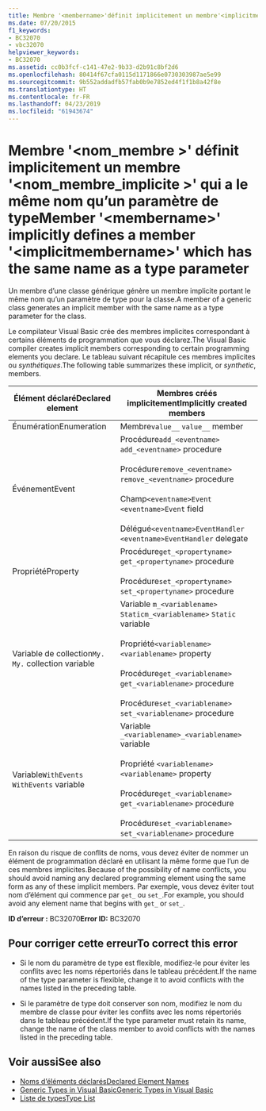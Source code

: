 ```yaml
---
title: Membre '<membername>'définit implicitement un membre'<implicitmembername>' qui a le même nom qu’un paramètre de type
ms.date: 07/20/2015
f1_keywords:
- BC32070
- vbc32070
helpviewer_keywords:
- BC32070
ms.assetid: cc0b3fcf-c141-47e2-9b33-d2b91c8bf2d6
ms.openlocfilehash: 80414f67cfa0115d1171866e0730303987ae5e99
ms.sourcegitcommit: 9b552addadfb57fab0b9e7852ed4f1f1b8a42f8e
ms.translationtype: HT
ms.contentlocale: fr-FR
ms.lasthandoff: 04/23/2019
ms.locfileid: "61943674"
---
```

# <a name="member-membername-implicitly-defines-a-member-implicitmembername-which-has-the-same-name-as-a-type-parameter"></a><span data-ttu-id="15cfc-102">Membre '\<nom_membre >' définit implicitement un membre '\<nom_membre_implicite >' qui a le même nom qu’un paramètre de type</span><span class="sxs-lookup"><span data-stu-id="15cfc-102">Member '\<membername>' implicitly defines a member '\<implicitmembername>' which has the same name as a type parameter</span></span>
<span data-ttu-id="15cfc-103">Un membre d’une classe générique génère un membre implicite portant le même nom qu’un paramètre de type pour la classe.</span><span class="sxs-lookup"><span data-stu-id="15cfc-103">A member of a generic class generates an implicit member with the same name as a type parameter for the class.</span></span>  
  
 <span data-ttu-id="15cfc-104">Le compilateur Visual Basic crée des membres implicites correspondant à certains éléments de programmation que vous déclarez.</span><span class="sxs-lookup"><span data-stu-id="15cfc-104">The Visual Basic compiler creates implicit members corresponding to certain programming elements you declare.</span></span> <span data-ttu-id="15cfc-105">Le tableau suivant récapitule ces membres implicites ou *synthétiques*.</span><span class="sxs-lookup"><span data-stu-id="15cfc-105">The following table summarizes these implicit, or *synthetic*, members.</span></span>  
  
|<span data-ttu-id="15cfc-106">Élément déclaré</span><span class="sxs-lookup"><span data-stu-id="15cfc-106">Declared element</span></span>|<span data-ttu-id="15cfc-107">Membres créés implicitement</span><span class="sxs-lookup"><span data-stu-id="15cfc-107">Implicitly created members</span></span>|  
|----------------------|--------------------------------|  
|<span data-ttu-id="15cfc-108">Énumération</span><span class="sxs-lookup"><span data-stu-id="15cfc-108">Enumeration</span></span>|<span data-ttu-id="15cfc-109">Membre`value__` </span><span class="sxs-lookup"><span data-stu-id="15cfc-109">`value__` member</span></span>|  
|<span data-ttu-id="15cfc-110">Événement</span><span class="sxs-lookup"><span data-stu-id="15cfc-110">Event</span></span>|<span data-ttu-id="15cfc-111">Procédure`add_<eventname>` </span><span class="sxs-lookup"><span data-stu-id="15cfc-111">`add_<eventname>` procedure</span></span><br /><br /> <span data-ttu-id="15cfc-112">Procédure`remove_<eventname>` </span><span class="sxs-lookup"><span data-stu-id="15cfc-112">`remove_<eventname>` procedure</span></span><br /><br /> <span data-ttu-id="15cfc-113">Champ`<eventname>Event` </span><span class="sxs-lookup"><span data-stu-id="15cfc-113">`<eventname>Event` field</span></span><br /><br /> <span data-ttu-id="15cfc-114">Délégué`<eventname>EventHandler` </span><span class="sxs-lookup"><span data-stu-id="15cfc-114">`<eventname>EventHandler` delegate</span></span>|  
|<span data-ttu-id="15cfc-115">Propriété</span><span class="sxs-lookup"><span data-stu-id="15cfc-115">Property</span></span>|<span data-ttu-id="15cfc-116">Procédure`get_<propertyname>` </span><span class="sxs-lookup"><span data-stu-id="15cfc-116">`get_<propertyname>` procedure</span></span><br /><br /> <span data-ttu-id="15cfc-117">Procédure`set_<propertyname>` </span><span class="sxs-lookup"><span data-stu-id="15cfc-117">`set_<propertyname>` procedure</span></span>|  
|<span data-ttu-id="15cfc-118">Variable de collection`My.` </span><span class="sxs-lookup"><span data-stu-id="15cfc-118">`My.` collection variable</span></span>|<span data-ttu-id="15cfc-119">Variable `m_<variablename>` `Static`</span><span class="sxs-lookup"><span data-stu-id="15cfc-119">`m_<variablename>` `Static` variable</span></span><br /><br /> <span data-ttu-id="15cfc-120">Propriété`<variablename>` </span><span class="sxs-lookup"><span data-stu-id="15cfc-120">`<variablename>` property</span></span><br /><br /> <span data-ttu-id="15cfc-121">Procédure`get_<variablename>` </span><span class="sxs-lookup"><span data-stu-id="15cfc-121">`get_<variablename>` procedure</span></span><br /><br /> <span data-ttu-id="15cfc-122">Procédure`set_<variablename>` </span><span class="sxs-lookup"><span data-stu-id="15cfc-122">`set_<variablename>` procedure</span></span>|  
|<span data-ttu-id="15cfc-123">Variable`WithEvents` </span><span class="sxs-lookup"><span data-stu-id="15cfc-123">`WithEvents` variable</span></span>|<span data-ttu-id="15cfc-124">Variable `_<variablename>`</span><span class="sxs-lookup"><span data-stu-id="15cfc-124">`_<variablename>` variable</span></span><br /><br /> <span data-ttu-id="15cfc-125">Propriété `<variablename>`</span><span class="sxs-lookup"><span data-stu-id="15cfc-125">`<variablename>` property</span></span><br /><br /> <span data-ttu-id="15cfc-126">Procédure`get_<variablename>` </span><span class="sxs-lookup"><span data-stu-id="15cfc-126">`get_<variablename>` procedure</span></span><br /><br /> <span data-ttu-id="15cfc-127">Procédure`set_<variablename>` </span><span class="sxs-lookup"><span data-stu-id="15cfc-127">`set_<variablename>` procedure</span></span>|  
  
 <span data-ttu-id="15cfc-128">En raison du risque de conflits de noms, vous devez éviter de nommer un élément de programmation déclaré en utilisant la même forme que l’un de ces membres implicites.</span><span class="sxs-lookup"><span data-stu-id="15cfc-128">Because of the possibility of name conflicts, you should avoid naming any declared programming element using the same form as any of these implicit members.</span></span> <span data-ttu-id="15cfc-129">Par exemple, vous devez éviter tout nom d’élément qui commence par `get_` ou `set_`.</span><span class="sxs-lookup"><span data-stu-id="15cfc-129">For example, you should avoid any element name that begins with `get_` or `set_`.</span></span>  
  
 <span data-ttu-id="15cfc-130">**ID d’erreur :** BC32070</span><span class="sxs-lookup"><span data-stu-id="15cfc-130">**Error ID:** BC32070</span></span>  
  
## <a name="to-correct-this-error"></a><span data-ttu-id="15cfc-131">Pour corriger cette erreur</span><span class="sxs-lookup"><span data-stu-id="15cfc-131">To correct this error</span></span>  
  
- <span data-ttu-id="15cfc-132">Si le nom du paramètre de type est flexible, modifiez-le pour éviter les conflits avec les noms répertoriés dans le tableau précédent.</span><span class="sxs-lookup"><span data-stu-id="15cfc-132">If the name of the type parameter is flexible, change it to avoid conflicts with the names listed in the preceding table.</span></span>  
  
- <span data-ttu-id="15cfc-133">Si le paramètre de type doit conserver son nom, modifiez le nom du membre de classe pour éviter les conflits avec les noms répertoriés dans le tableau précédent.</span><span class="sxs-lookup"><span data-stu-id="15cfc-133">If the type parameter must retain its name, change the name of the class member to avoid conflicts with the names listed in the preceding table.</span></span>  
  
## <a name="see-also"></a><span data-ttu-id="15cfc-134">Voir aussi</span><span class="sxs-lookup"><span data-stu-id="15cfc-134">See also</span></span>

- [<span data-ttu-id="15cfc-135">Noms d’éléments déclarés</span><span class="sxs-lookup"><span data-stu-id="15cfc-135">Declared Element Names</span></span>](../../visual-basic/programming-guide/language-features/declared-elements/declared-element-names.md)
- [<span data-ttu-id="15cfc-136">Generic Types in Visual Basic</span><span class="sxs-lookup"><span data-stu-id="15cfc-136">Generic Types in Visual Basic</span></span>](../../visual-basic/programming-guide/language-features/data-types/generic-types.md)
- [<span data-ttu-id="15cfc-137">Liste de types</span><span class="sxs-lookup"><span data-stu-id="15cfc-137">Type List</span></span>](../../visual-basic/language-reference/statements/type-list.md)
